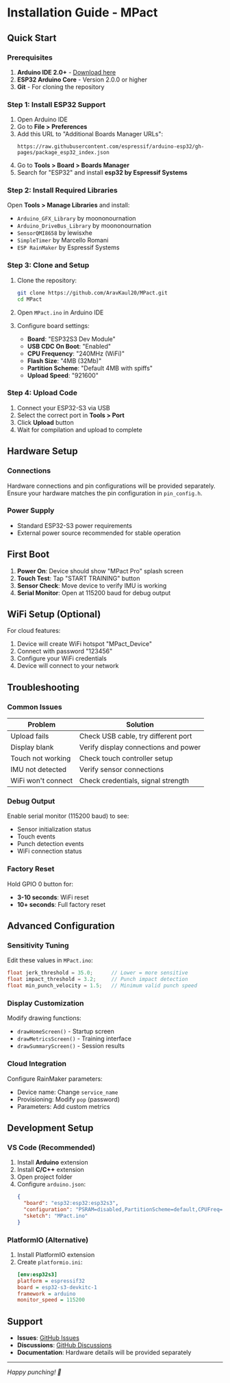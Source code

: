 # Installation Guide - MPact

## Quick Start

### Prerequisites

1. **Arduino IDE 2.0+** - [Download here](https://www.arduino.cc/en/software)
2. **ESP32 Arduino Core** - Version 2.0.0 or higher
3. **Git** - For cloning the repository

### Step 1: Install ESP32 Support

1. Open Arduino IDE
2. Go to **File > Preferences**
3. Add this URL to "Additional Boards Manager URLs":
   ```
   https://raw.githubusercontent.com/espressif/arduino-esp32/gh-pages/package_esp32_index.json
   ```
4. Go to **Tools > Board > Boards Manager**
5. Search for "ESP32" and install **esp32 by Espressif Systems**

### Step 2: Install Required Libraries

Open **Tools > Manage Libraries** and install:

- `Arduino_GFX_Library` by moononournation
- `Arduino_DriveBus_Library` by moononournation  
- `SensorQMI8658` by lewisxhe
- `SimpleTimer` by Marcello Romani
- `ESP RainMaker` by Espressif Systems

### Step 3: Clone and Setup

1. Clone the repository:
   ```bash
   git clone https://github.com/AravKaul20/MPact.git
   cd MPact
   ```

2. Open `MPact.ino` in Arduino IDE

3. Configure board settings:
   - **Board**: "ESP32S3 Dev Module"
   - **USB CDC On Boot**: "Enabled"
   - **CPU Frequency**: "240MHz (WiFi)"
   - **Flash Size**: "4MB (32Mb)"
   - **Partition Scheme**: "Default 4MB with spiffs"
   - **Upload Speed**: "921600"

### Step 4: Upload Code

1. Connect your ESP32-S3 via USB
2. Select the correct port in **Tools > Port**
3. Click **Upload** button
4. Wait for compilation and upload to complete

## Hardware Setup

### Connections

Hardware connections and pin configurations will be provided separately. 
Ensure your hardware matches the pin configuration in `pin_config.h`.

### Power Supply

- Standard ESP32-S3 power requirements
- External power source recommended for stable operation

## First Boot

1. **Power On**: Device should show "MPact Pro" splash screen
2. **Touch Test**: Tap "START TRAINING" button
3. **Sensor Check**: Move device to verify IMU is working
4. **Serial Monitor**: Open at 115200 baud for debug output

## WiFi Setup (Optional)

For cloud features:

1. Device will create WiFi hotspot "MPact_Device"
2. Connect with password "123456"
3. Configure your WiFi credentials
4. Device will connect to your network

## Troubleshooting

### Common Issues

| Problem | Solution |
|---------|----------|
| Upload fails | Check USB cable, try different port |
| Display blank | Verify display connections and power |
| Touch not working | Check touch controller setup |
| IMU not detected | Verify sensor connections |
| WiFi won't connect | Check credentials, signal strength |

### Debug Output

Enable serial monitor (115200 baud) to see:
- Sensor initialization status
- Touch events
- Punch detection events
- WiFi connection status

### Factory Reset

Hold GPIO 0 button for:
- **3-10 seconds**: WiFi reset
- **10+ seconds**: Full factory reset

## Advanced Configuration

### Sensitivity Tuning

Edit these values in `MPact.ino`:

```cpp
float jerk_threshold = 35.0;      // Lower = more sensitive
float impact_threshold = 3.2;     // Punch impact detection
float min_punch_velocity = 1.5;   // Minimum valid punch speed
```

### Display Customization

Modify drawing functions:
- `drawHomeScreen()` - Startup screen
- `drawMetricsScreen()` - Training interface  
- `drawSummaryScreen()` - Session results

### Cloud Integration

Configure RainMaker parameters:
- Device name: Change `service_name`
- Provisioning: Modify `pop` (password)
- Parameters: Add custom metrics

## Development Setup

### VS Code (Recommended)

1. Install **Arduino** extension
2. Install **C/C++** extension
3. Open project folder
4. Configure `arduino.json`:
   ```json
   {
     "board": "esp32:esp32:esp32s3",
     "configuration": "PSRAM=disabled,PartitionScheme=default,CPUFreq=240,FlashMode=qio,FlashSize=4M,UploadSpeed=921600,DebugLevel=none",
     "sketch": "MPact.ino"
   }
   ```

### PlatformIO (Alternative)

1. Install PlatformIO extension
2. Create `platformio.ini`:
   ```ini
   [env:esp32s3]
   platform = espressif32
   board = esp32-s3-devkitc-1
   framework = arduino
   monitor_speed = 115200
   ```

## Support

- **Issues**: [GitHub Issues](https://github.com/AravKaul20/MPact/issues)
- **Discussions**: [GitHub Discussions](https://github.com/AravKaul20/MPact/discussions)
- **Documentation**: Hardware details will be provided separately

---

*Happy punching! 🥊* 